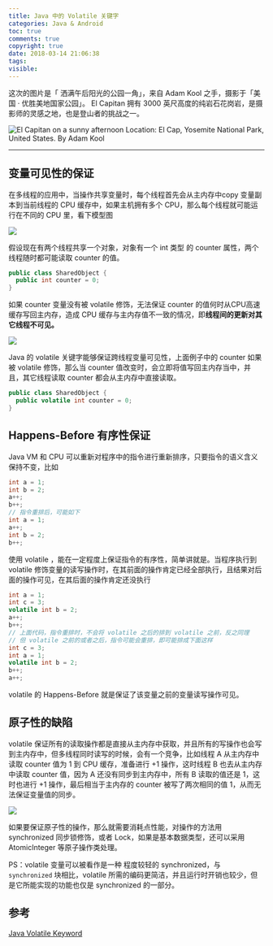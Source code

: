 ```yaml
---
title: Java 中的 Volatile 关键字
categories: Java & Android
toc: true
comments: true
copyright: true
date: 2018-03-14 21:06:38
tags:
visible:
---
```


这次的图片是「 洒满午后阳光的公园一角」，来自 Adam Kool 之手，摄影于「美国 · 优胜美地国家公园」。 El Capitan 拥有 3000 英尺高度的纯岩石花岗岩，是摄影师的灵感之地，也是登山者的挑战之一。

<!--more-->

![El Capitan on a sunny afternoon <br/> Location: El Cap, Yosemite National Park, United States. <br/> By Adam Kool](https://user-images.githubusercontent.com/8939151/111025361-921a1400-841e-11eb-94f3-22adc6d8a530.png)

------

## 变量可见性的保证

在多线程的应用中，当操作共享变量时，每个线程首先会从主内存中copy 变量副本到当前线程的 CPU 缓存中，如果主机拥有多个 CPU，那么每个线程就可能运行在不同的 CPU 里，看下模型图

![](https://user-images.githubusercontent.com/8939151/111023500-64c86880-8414-11eb-8c70-703b9caf58f9.png)

假设现在有两个线程共享一个对象，对象有一个 int 类型 的 counter 属性，两个线程随时都可能读取 counter 的值。

```java
public class SharedObject {
  public int counter = 0;
}
```

如果 counter 变量没有被 volatile 修饰，无法保证 counter 的值何时从CPU高速缓存写回主内存，造成 CPU 缓存与主内存值不一致的情况，即**线程间的更新对其它线程不可见。**

![](https://user-images.githubusercontent.com/8939151/111023516-70b42a80-8414-11eb-8eb8-7e6f6d1b9acb.png)

Java 的 volatile 关键字能够保证跨线程变量可见性，上面例子中的 counter 如果被 volatile 修饰，那么当 counter 值改变时，会立即将值写回主内存当中，并且，其它线程读取 counter 都会从主内存中直接读取。

```java
public class SharedObject {
  public volatile int counter = 0;
}
```



## Happens-Before 有序性保证

Java VM 和 CPU 可以重新对程序中的指令进行重新排序，只要指令的语义含义保持不变，比如

```java
int a = 1;
int b = 2;
a++;
b++;
// 指令重排后，可能如下
int a = 1;
a++;
int b = 2;
b++;
```

使用 volatile ，能在一定程度上保证指令的有序性，简单讲就是。当程序执行到 volatile 修饰变量的读写操作时，在其前面的操作肯定已经全部执行，且结果对后面的操作可见，在其后面的操作肯定还没执行

```java
int a = 1;
int c = 3;
volatile int b = 2; 
a++;
b++;
// 上面代码，指令重排时，不会将 volatile 之后的排到 volatile 之前，反之同理
// 但 volatile 之前的或者之后，指令可能会重排，即可能排成下面这样
int c = 3;
int a = 1;
volatile int b = 2; 
b++;
a++;
```

 volatile 的 Happens-Before 就是保证了该变量之前的变量读写操作可见。



## 原子性的缺陷

volatile 保证所有的读取操作都是直接从主内存中获取，并且所有的写操作也会写到主内存中，但多线程同时读写的时候，会有一个竞争，比如线程 A 从主内存中读取 counter 值为 1 到 CPU 缓存，准备进行 +1 操作，这时线程 B 也去从主内存中读取 counter 值，因为 A 还没有同步到主内存中，所有 B 读取的值还是 1，这时也进行 +1 操作，最后相当于主内存的 counter 被写了两次相同的值 1，从而无法保证变量值的同步。


![](https://user-images.githubusercontent.com/8939151/111023522-7c9fec80-8414-11eb-9bc0-361ed54095f2.png)

如果要保证原子性的操作，那么就需要消耗点性能，对操作的方法用 synchronized 同步锁修饰，或者 Lock，如果是基本数据类型，还可以采用 AtomicInteger 等原子操作类处理。



PS：volatile 变量可以被看作是一种 程度较轻的 synchronized，与 `synchronized` 块相比，volatile 所需的编码更简洁，并且运行时开销也较少，但是它所能实现的功能也仅是 synchronized 的一部分。



## 参考

[Java Volatile Keyword](http://tutorials.jenkov.com/java-concurrency/volatile.html)